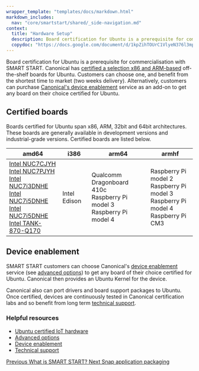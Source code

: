 ```yaml
---
wrapper_template: "templates/docs/markdown.html"
markdown_includes:
  nav: "core/smartstart/shared/_side-navigation.md"
context:
  title: "Hardware Setup"
  description: Board certification for Ubuntu is a prerequisite for commercialisation with SMART START. Canonical has certified a selection x86 and ARM-based off-the-shelf boards for Ubuntu.
  copydoc: "https://docs.google.com/document/d/1kpZihTOUrC1VlyeN376l3mpiAqd_g3apsgzPj0sX5H8/edit"
---
```


Board certification for Ubuntu is a prerequisite for commercialisation with SMART START. Canonical has [certified a selection x86 and ARM-based](https://certification.ubuntu.com/iot) off-the-shelf boards for Ubuntu. Customers can choose one, and benefit from the shortest time to market (two weeks delivery). Alternatively, customers can purchase [Canonical's device enablement](/smartstart/guide/device-enablement) service as an add-on to get any board on their choice certified for Ubuntu.

## Certified boards

Boards certified for Ubuntu span x86, ARM, 32bit and 64bit architectures. These boards are generally available in development versions and industrial-grade versions. Certified boards are listed below.

| amd64|i386|arm64|armhf|
| --- | --- | --- | --- |
|[Intel NUC7CJYH](https://certification.ubuntu.com/hardware/201805-26256)<br> [Intel NUC7PJYH](https://certification.ubuntu.com/hardware/201805-26252)<br> [Intel NUC7i3DNHE](https://certification.ubuntu.com/hardware/201802-26085)<br> [Intel NUC7i5DNHE](https://certification.ubuntu.com/hardware/201802-26086)<br> [Intel NUC7i5DNHE](https://certification.ubuntu.com/hardware/201802-26087)<br> [Intel TANK-870-Q170](https://certification.ubuntu.com/hardware/201808-26450) | Intel Edison  | Qualcomm Dragonboard 410c<br> Raspberry Pi model 3<br> Raspberry Pi model 4| Raspberry Pi model 2<br>Raspberry Pi model 3<br>Raspberry Pi model 4<br>Raspberry Pi CM3|

## Device enablement

SMART START customers can choose Canonical's [device enablement](/smart-start/guide/device-enablement) service (see [advanced options](/smart-start/guide/advanced-options)) to get any board of their choice certified for Ubuntu. Canonical then provides an Ubuntu Kernel for the device.

Canonical also can port drivers and board support packages to Ubuntu. Once certified, devices are continuously tested in Canonical certification labs and so benefit from long term [technical support](/smart-start/guide/technical-support).

### Helpful resources

- [Ubuntu certified IoT hardware](https://certification.ubuntu.com/iot)
- [Advanced options](/smart-start/guide/advanced-options)
- [Device enablement](https://certification.ubuntu.com/iot)
- [Technical support](/smart-start/guide/technical-support)

<footer class="p-article-pagination">
  <a class="p-article-pagination__link--previous" href="/core/smartstart/guide">
    <span class="p-article-pagination__label">Previous</span>
    <span class="p-article-pagination__title">What is SMART START?</span>
  </a>
  <a class="p-article-pagination__link--next" href="/core/smartstart/guide/snap-application-packaging">
    <span class="p-article-pagination__label">Next</span>
    <span class="p-article-pagination__title">Snap application packaging</span>
  </a>
</footer>
